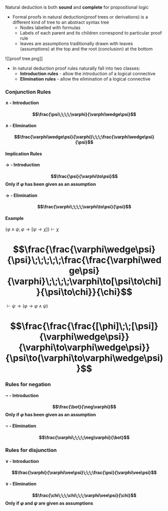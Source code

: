 Natural deduction is both **sound** and **complete** for propositional logic

- Formal proofs in natural deduction(proof trees or derivations) is a different kind of tree to an abstract syntax tree
	- Nodes labelled with formulas
	- Labels of each parent and its children correspond to particular proof rule
	- leaves are assumptions traditionally drawn with leaves (assumptions) at the top and the root (conclusion) at the bottom

![[proof tree.png]]

- In natural deduction proof rules naturally fall into two classes:
	- **Introduction rules** - allow the introduction of a logical connective
	- **Elimination rules** - allow the elimination of a logical connective

### Conjunction Rules

**$\wedge$ - Introduction**
#### $$\frac{\psi\;\;\;\;\varphi}{\varphi\wedge\psi}$$
**$\wedge$ - Elimination**
#### $$\frac{\varphi\wedge\psi}{\varphi}\;\;\;\frac{\varphi\wedge\psi}{\psi}$$
#### Implication Rules

**$\to$ - Introduction**
#### $$\frac{\psi}{\varphi\to\psi}$$ Only if $\varphi$ has been given as an assumption

**$\to$ - Elimination**
#### $$\frac{\varphi\;\;\;\;\varphi\to\psi}{\psi}$$
#### Example
$\{\varphi\wedge\psi,\varphi\to[\psi\to\chi]\}\vdash\chi$

# $$\frac{\frac{\varphi\wedge\psi}{\psi}\;\;\;\;\;\frac{\frac{\varphi\wedge\psi}{\varphi}\;\;\;\;\varphi\to[\psi\to\chi]}{\psi\to\chi}}{\chi}$$
$\vdash \psi\to(\varphi\to\varphi\wedge\psi)$
# $$\frac{\frac{\frac{[\phi]\;\;[\psi]}{\varphi\wedge\psi}}{\varphi\to\varphi\wedge\psi}}{\psi\to(\varphi\to\varphi\wedge\psi)}$$

### Rules for negation

**$\neg$ - Introduction**
#### $$\frac{\bot}{\neg\varphi}$$  Only if $\varphi$ has been given as an assumption

**$\neg$ - Elimination**
#### $$\frac{\varphi\;\;\;\;\neg\varphi}{\bot}$$
### Rules for disjunction

**$\vee$ - Introduction**
#### $$\frac{\varphi}{\varphi\vee\psi}\;\;\;\frac{\psi}{\varphi\vee\psi}$$
**$\vee$ - Elimination**
#### $$\frac{\chi\;\;\;\chi\;\;\;\varphi\vee\psi}{\chi}$$ Only if $\varphi$ and $\psi$ are given as assumptions


